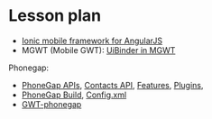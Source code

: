 # Lesson plan #
  * [Ionic mobile framework for AngularJS](http://ionicframework.com/docs/guide/preface.html)
  * MGWT (Mobile GWT): [UiBinder in MGWT](https://code.google.com/p/mgwt/wiki/UiBinder)

Phonegap:
  * [PhoneGap APIs](http://docs.phonegap.com/en/2.6.0/index.html), [Contacts API](http://docs.phonegap.com/en/2.6.0/cordova_contacts_contacts.md.html#contacts.find), [Features](http://phonegap.com/about/feature/), [Plugins](http://docs.phonegap.com/en/2.6.0/guide_plugin-development_index.md.html#Plugin%20Development%20Guide),
  * [PhoneGap Build](https://build.phonegap.com/docs/preparing-your-app), [Config.xml](https://build.phonegap.com/docs/config-xml)
  * [GWT-phonegap](https://code.google.com/p/gwt-phonegap/wiki/ContactsModule)